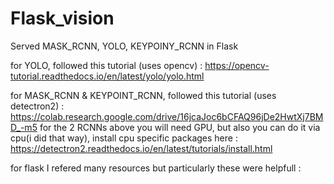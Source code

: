 # Flask_vision

Served MASK_RCNN, YOLO, KEYPOINY_RCNN in Flask

for YOLO, followed this tutorial (uses opencv) : https://opencv-tutorial.readthedocs.io/en/latest/yolo/yolo.html

for MASK_RCNN & KEYPOINT_RCNN, followed this tutorial (uses detectron2) : https://colab.research.google.com/drive/16jcaJoc6bCFAQ96jDe2HwtXj7BMD_-m5
for the 2 RCNNs above you will need GPU, but also you can do it via cpu(i did that way), install cpu specific packages here : https://detectron2.readthedocs.io/en/latest/tutorials/install.html 

for flask I refered many resources but particularly these were helpfull : 
